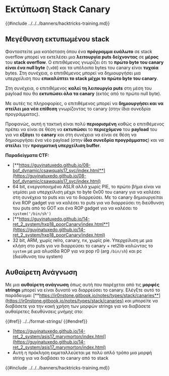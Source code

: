# Εκτύπωση Stack Canary

{{#include ../../../banners/hacktricks-training.md}}

## Μεγέθυνση εκτυπωμένου stack

Φανταστείτε μια κατάσταση όπου ένα **πρόγραμμα ευάλωτο** σε stack overflow μπορεί να εκτελέσει μια **λειτουργία puts** **δείχνοντας** σε **μέρος** του **stack overflow**. Ο επιτιθέμενος γνωρίζει ότι το **πρώτο byte του canary είναι ένα null byte** (`\x00`) και τα υπόλοιπα bytes του canary είναι **τυχαία** bytes. Στη συνέχεια, ο επιτιθέμενος μπορεί να δημιουργήσει μια υπερχείλιση που **επικαλύπτει το stack μέχρι το πρώτο byte του canary**.

Στη συνέχεια, ο επιτιθέμενος **καλεί τη λειτουργία puts** στη μέση του payload που θα **εκτυπώσει όλα τα canary** (εκτός από το πρώτο null byte).

Με αυτές τις πληροφορίες, ο επιτιθέμενος μπορεί να **δημιουργήσει και να στείλει μια νέα επίθεση** γνωρίζοντας το canary (στην ίδια συνεδρία προγράμματος).

Προφανώς, αυτή η τακτική είναι πολύ **περιορισμένη** καθώς ο επιτιθέμενος πρέπει να είναι σε θέση να **εκτυπώσει** το **περιεχόμενο** του **payload** του για να **εξάγει** το **canary** και στη συνέχεια να είναι σε θέση να δημιουργήσει ένα νέο payload (στην **ίδια συνεδρία προγράμματος**) και να **στείλει** την **πραγματική υπερχείλιση buffer**.

**Παραδείγματα CTF:**&#x20;

- [**https://guyinatuxedo.github.io/08-bof_dynamic/csawquals17_svc/index.html**](https://guyinatuxedo.github.io/08-bof_dynamic/csawquals17_svc/index.html)
- 64 bit, ενεργοποιημένο ASLR αλλά χωρίς PIE, το πρώτο βήμα είναι να γεμίσει μια υπερχείλιση μέχρι το byte 0x00 του canary για να καλέσει στη συνέχεια το puts και να το διαρρεύσει. Με το canary δημιουργείται ένα ROP gadget για να καλέσει το puts για να διαρρεύσει τη διεύθυνση του puts από το GOT και ένα ROP gadget για να καλέσει το `system('/bin/sh')`
- [**https://guyinatuxedo.github.io/14-ret_2_system/hxp18_poorCanary/index.html**](https://guyinatuxedo.github.io/14-ret_2_system/hxp18_poorCanary/index.html)
- 32 bit, ARM, χωρίς relro, canary, nx, χωρίς pie. Υπερχείλιση με μια κλήση στο puts για να διαρρεύσει το canary + ret2lib καλώντας το `system` με μια αλυσίδα ROP για να pop r0 (arg `/bin/sh`) και pc (διεύθυνση του system)

## Αυθαίρετη Ανάγνωση

Με μια **αυθαίρετη ανάγνωση** όπως αυτή που παρέχεται από τις **μορφές** **strings** μπορεί να είναι δυνατό να διαρρεύσει το canary. Ελέγξτε αυτό το παράδειγμα: [**https://ir0nstone.gitbook.io/notes/types/stack/canaries**](https://ir0nstone.gitbook.io/notes/types/stack/canaries) και μπορείτε να διαβάσετε για την κακή χρήση των μορφών strings για να διαβάσετε αυθαίρετες διευθύνσεις μνήμης στο:

{{#ref}}
../../format-strings/
{{#endref}}

- [https://guyinatuxedo.github.io/14-ret_2_system/asis17_marymorton/index.html](https://guyinatuxedo.github.io/14-ret_2_system/asis17_marymorton/index.html)
- Αυτή η πρόκληση εκμεταλλεύεται με πολύ απλό τρόπο μια μορφή string για να διαβάσει το canary από το stack

{{#include ../../../banners/hacktricks-training.md}}
